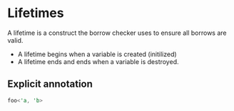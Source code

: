# Lifetimes

A lifetime is a construct the borrow checker uses to ensure all borrows are
valid.

- A lifetime begins when a variable is created (initilized)
- A lifetime ends and ends when a variable is destroyed.

## Explicit annotation

```rs
foo<'a, 'b>
```
